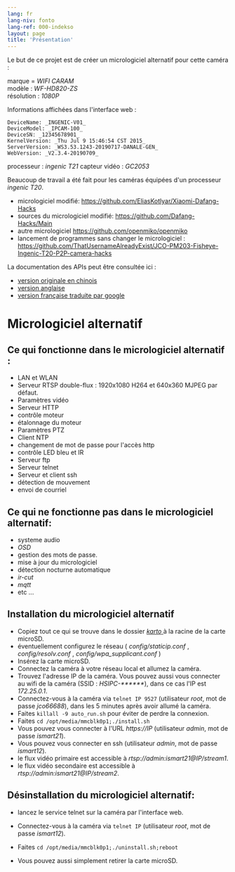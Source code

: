 ```yaml
---
lang: fr
lang-niv: fonto
lang-ref: 000-indekso
layout: page
title: 'Présentation'
---
```


Le but de ce projet est de créer un micrologiciel alternatif pour cette caméra :

marque = _WIFI CARAM_  
modèle : _WF-HD820-ZS_  
résolution : _1080P_

Informations affichées dans l'interface web :
```
DeviceName: _INGENIC-V01_
DeviceModel: _IPCAM-100_
DeviceSN: _12345678901_
KernelVersion: _Thu Jul 9 15:46:54 CST 2015_
ServerVersion: _WS3.53.1243-20190717-DANALE-GEN_
WebVersion: _V2.3.4-20190709_
```

processeur : _ingenic T21_
capteur vidéo : _GC2053_

Beaucoup de travail a été fait pour les caméras équipées d'un processeur _ingenic T20_.
* micrologiciel modifié: <https://github.com/EliasKotlyar/Xiaomi-Dafang-Hacks>
* sources du micrologiciel modifié: <https://github.com/Dafang-Hacks/Main>
* autre micrologiciel <https://github.com/openmiko/openmiko>
* lancement de programmes sans changer le micrologiciel : <https://github.com/ThatUsernameAlreadyExist/JCO-PM203-Fisheye-Ingenic-T20-P2P-camera-hacks>

La documentation des APIs peut être consultée ici :  
* [version originale en chinois](../zh/includes.zh/html/)
* [version anglaise](../en/includes.en/html/)
* [version française traduite par google](../fr/includes.fr/html/)

# Micrologiciel alternatif

## Ce qui fonctionne dans le micrologiciel alternatif :

* LAN et WLAN
* Serveur RTSP double-flux : 1920x1080 H264 et 640x360 MJPEG par défaut.
* Paramètres vidéo
* Serveur HTTP
* contrôle moteur
* étalonnage du moteur
* Paramètres PTZ
* Client NTP
* changement de mot de passe pour l'accès http
* contrôle LED bleu et IR
* Serveur ftp
* Serveur telnet
* Serveur et client ssh
* détection de mouvement
* envoi de courriel

## Ce qui ne fonctionne pas dans le micrologiciel alternatif:

* systeme audio
* _OSD_
* gestion des mots de passe.
* mise à jour du micrologiciel
* détection nocturne automatique
* _ir-cut_
* _mqtt_
* etc ...

## Installation du micrologiciel alternatif

* Copiez tout ce qui se trouve dans le dossier [ _karto_ ](https://github.com/jmichault/ipcam-100/tree/master/karto) à la racine de la carte microSD.
* éventuellement configurez le réseau ( _config/staticip.conf_ , _config/resolv.conf_ , _config/wpa_supplicant.conf_ )
* Insérez la carte microSD.
* Connectez la caméra à votre réseau local et allumez la caméra.
* Trouvez l'adresse IP de la caméra. Vous pouvez aussi vous connecter au wifi de la caméra (SSID : _HSIPC-******_), dans ce cas l'IP est _172.25.0.1_.
* Connectez-vous à la caméra via `telnet IP 9527` (utilisateur _root_, mot de passe _jco66688_), dans les 5 minutes après avoir allumé la caméra.
* Faites `killall -9 auto_run.sh` pour éviter de perdre la connexion.
* Faites `cd /opt/media/mmcblk0p1;./install.sh`
* Vous pouvez vous connecter à l'URL _https://IP_ (utilisateur _admin_, mot de passe _ismart21_).
* Vous pouvez vous connecter en ssh (utilisateur _admin_, mot de passe _ismart12_).
* le flux vidéo primaire est accessible à _rtsp://admin:ismart21@IP/stream1_.
* le flux vidéo secondaire est accessible à _rtsp://admin:ismart21@IP/stream2_.

## Désinstallation du micrologiciel alternatif:

* lancez le service telnet sur la caméra par l'interface web.
* Connectez-vous à la caméra via `telnet IP` (utilisateur _root_, mot de passe _ismart12_).
* Faites `cd /opt/media/mmcblk0p1;./uninstall.sh;reboot`

* Vous pouvez aussi simplement retirer la carte microSD.
